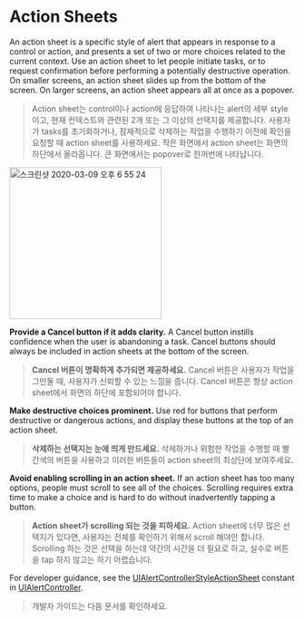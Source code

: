 # Action Sheets

An action sheet is a specific style of alert that appears in response to a control or action, and presents a set of two or more choices related to the current context. Use an action sheet to let people initiate tasks, or to request confirmation before performing a potentially destructive operation. On smaller screens, an action sheet slides up from the bottom of the screen. On larger screens, an action sheet appears all at once as a popover.

> Action sheet는 control이나 action에 응답하여 나타나는 alert의 세부 style이고, 현재 컨텍스트와 관련된 2개 또는 그 이상의 선택지를 제공합니다. 사용자가 tasks를 초기화하거나, 잠재적으로 삭제하는 작업을 수행하기 이전에 확인을 요청할 때 action sheet를 사용하세요. 작은 화면에서 action sheet는 화면의 하단에서 올라옵니다. 큰 화면에서는 popover로 한꺼번에 나타납니다.

<img width="268" alt="스크린샷 2020-03-09 오후 6 55 24" src="https://user-images.githubusercontent.com/40762111/76202066-9b830600-6237-11ea-9a23-48ad3aeca004.png">

**Provide a Cancel button if it adds clarity.** A Cancel button instills confidence when the user is abandoning a task. Cancel buttons should always be included in action sheets at the bottom of the screen.

> **Cancel 버튼이 명확하게 추가되면 제공하세요.** Cancel 버튼은 사용자가 작업을 그만둘 때, 사용자가 신뢰할 수 있는 느낌을 줍니다. Cancel 버튼은 항상 action sheet에서 화면의 하단에 포함되어야 합니다.



**Make destructive choices prominent.** Use red for buttons that perform destructive or dangerous actions, and display these buttons at the top of an action sheet.

> **삭제하는 선택지는 눈에 띄게 만드세요.** 삭제하거나 위험한 작업을 수행할 때 빨간색의 버튼을 사용하고 이러한 버튼들이 action sheet의 최상단에 보여주세요.



**Avoid enabling scrolling in an action sheet.** If an action sheet has too many options, people must scroll to see all of the choices. Scrolling requires extra time to make a choice and is hard to do without inadvertently tapping a button.

> **Action sheet가 scrolling 되는 것을 피하세요.** Action sheet에 너무 많은 선택지가 있다면, 사용자는 전체를 확인하기 위해서 scroll 해야만 합니다. Scrolling 하는 것은 선택을 하는데 약간의 시간을 더 필요로 하고, 실수로 버튼을 tap 하지 않고는 하기 어렵습니다.

For developer guidance, see the [UIAlertControllerStyleActionSheet](https://developer.apple.com/documentation/uikit/uialertcontrollerstyle/uialertcontrollerstyleactionsheet) constant in [UIAlertController](https://developer.apple.com/documentation/uikit/uialertcontroller).

> 개발자 가이드는 다음 문서를 확인하세요.